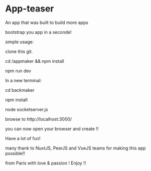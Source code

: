 # App-teaser
An app that was built to build more apps

bootstrap you app in a seconde!

simple usage:

clone this git.

cd /appmaker && npm install

npm run dev 

In a new terminal:

cd backmaker

npm install

node socketserver.js

browse to http://localhost:3000/

you can now open your browser and create !!

Have a lot of fun!

many thank to NuxtJS, PeerJS and VueJS teams for making this app possible!!

from Paris with love & passion ! Enjoy !!
